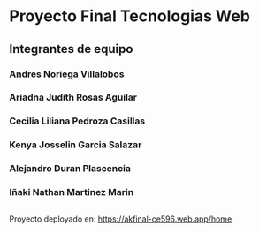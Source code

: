# Proyecto Final Tecnologias Web



## Integrantes de equipo

### Andres Noriega Villalobos
### Ariadna Judith Rosas Aguilar
### Cecilia Liliana Pedroza Casillas
### Kenya Josselin Garcia Salazar
### Alejandro Duran Plascencia
### Iñaki Nathan Martinez Marin

## 
Proyecto deployado en: https://akfinal-ce596.web.app/home
